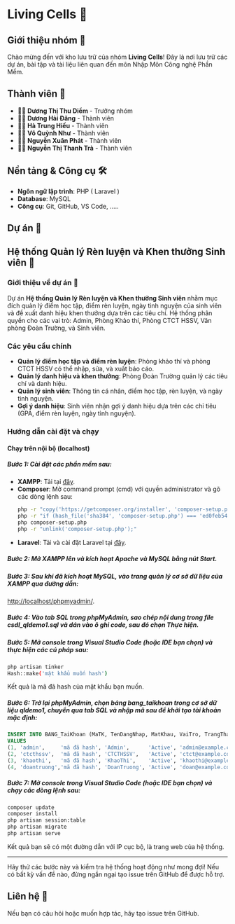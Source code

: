 # Living Cells 🧬

## Giới thiệu nhóm 🚀
Chào mừng đến với kho lưu trữ của nhóm **Living Cells**! 
Đây là nơi lưu trữ các dự án, bài tập và tài liệu liên quan đến môn Nhập Môn Công nghệ Phần Mềm.

## Thành viên 👥
- 🧑‍💻 **Dương Thị Thu Diểm** - Trưởng nhóm
- 🧑‍💻 **Dương Hải Đăng** - Thành viên
- 🧑‍💻 **Hà Trung Hiếu** - Thành viên
- 🧑‍💻 **Võ Quỳnh Như** - Thành viên
- 🧑‍💻 **Nguyễn Xuân Phát** - Thành viên
- 🧑‍💻 **Nguyễn Thị Thanh Trà** - Thành viên

## Nền tảng & Công cụ 🛠️
- **Ngôn ngữ lập trình**: PHP ( Laravel )
- **Database**: MySQL
- **Công cụ**: Git, GitHub, VS Code, .....

## Dự án 📂
## Hệ thống Quản lý Rèn luyện và Khen thưởng Sinh viên 🏅

### Giới thiệu về dự án 🚀

Dự án **Hệ thống Quản lý Rèn luyện và Khen thưởng Sinh viên** nhằm mục đích quản lý điểm học tập, điểm rèn luyện, ngày tình nguyện của sinh viên và đề xuất danh hiệu khen thưởng dựa trên các tiêu chí. Hệ thống phân quyền cho các vai trò: Admin, Phòng Khảo thí, Phòng CTCT HSSV, Văn phòng Đoàn Trường, và Sinh viên.

### Các yêu cầu chính

- **Quản lý điểm học tập và điểm rèn luyện**: Phòng khảo thí và phòng CTCT HSSV có thể nhập, sửa, và xuất báo cáo.
- **Quản lý danh hiệu và khen thưởng**: Phòng Đoàn Trường quản lý các tiêu chí và danh hiệu.
- **Quản lý sinh viên**: Thông tin cá nhân, điểm học tập, rèn luyện, và ngày tình nguyện.
- **Gợi ý danh hiệu**: Sinh viên nhận gợi ý danh hiệu dựa trên các chỉ tiêu (GPA, điểm rèn luyện, ngày tình nguyện).

###  Hướng dẫn cài đặt và chạy

#### Chạy trên nội bộ (localhost)

##### Bước 1: Cài đặt các phần mềm sau:
- **XAMPP**: Tải tại [đây](https://www.apachefriends.org/index.html).
- **Composer**: Mở command prompt (cmd) với quyền administrator và gõ các dòng lệnh sau:
  ```bash
  php -r "copy('https://getcomposer.org/installer', 'composer-setup.php');"
  php -r "if (hash_file('sha384', 'composer-setup.php') === 'ed0feb545ba87161262f2d45a633e34f591ebb3381f2e0063c345ebea4d228dd0043083717770234ec00c5a9f9593792') { echo 'Installer verified'.PHP_EOL; } else { echo 'Installer corrupt'.PHP_EOL; unlink('composer-setup.php'); exit(1); }"
  php composer-setup.php
  php -r "unlink('composer-setup.php');"
  ```
- **Laravel**: Tải và cài đặt Laravel tại [đây](https://laravel.com/docs/12.x/installation).

##### Bước 2: Mở XAMPP lên và kích hoạt **Apache** và **MySQL** bằng nút **Start**.

##### Bước 3: Sau khi đã kích hoạt MySQL, vào trang quản lý cơ sở dữ liệu của XAMPP qua đường dẫn: 
[http://localhost/phpmyadmin/](http://localhost/phpmyadmin/).

##### Bước 4: Vào tab **SQL** trong phpMyAdmin, sao chép nội dung trong file **csdl_qldemo1.sql** và dán vào ô ghi code, sau đó chọn **Thực hiện**.

##### Bước 5: Mở console trong Visual Studio Code (hoặc IDE bạn chọn) và thực hiện các cú pháp sau:
```bash
php artisan tinker
Hash::make('mật khẩu muốn hash')
```
Kết quả là mã đã hash của mật khẩu bạn muốn.

##### Bước 6: Trở lại phpMyAdmin, chọn bảng **bang_taikhoan** trong cơ sở dữ liệu **qldemo1**, chuyển qua tab **SQL** và nhập mã sau để khởi tạo tài khoản mặc định:
```sql
INSERT INTO BANG_TaiKhoan (MaTK, TenDangNhap, MatKhau, VaiTro, TrangThai, Email)
VALUES
(1, 'admin',     'mã đã hash', 'Admin',      'Active', 'admin@example.com'),
(2, 'ctcthssv',  'mã đã hash', 'CTCTHSSV',   'Active', 'ctct@example.com'),
(3, 'khaothi',   'mã đã hash', 'KhaoThi',    'Active', 'khaothi@example.com'),
(4, 'doantruong','mã đã hash', 'DoanTruong', 'Active', 'doan@example.com');
```

##### Bước 7: Mở console trong Visual Studio Code (hoặc IDE bạn chọn) và chạy các dòng lệnh sau:
```bash
composer update
composer install
php artisan session:table
php artisan migrate
php artisan serve
```

Kết quả bạn sẽ có một đường dẫn với IP cục bộ, là trang web của hệ thống.

---

Hãy thử các bước này và kiểm tra hệ thống hoạt động như mong đợi! Nếu có bất kỳ vấn đề nào, đừng ngần ngại tạo issue trên GitHub để được hỗ trợ.


## Liên hệ 📧
Nếu bạn có câu hỏi hoặc muốn hợp tác, hãy tạo issue trên GitHub. 
